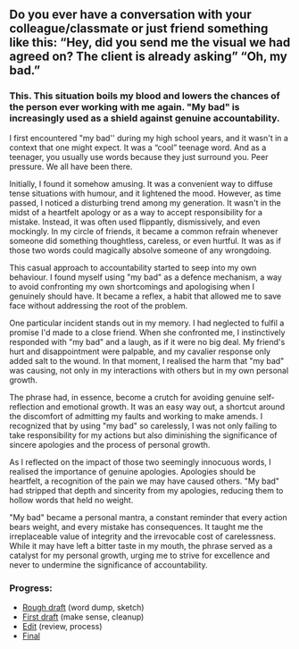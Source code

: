 ## Do you ever have a conversation with your colleague/classmate or just friend something like this: “Hey, did you send me the visual we had agreed on? The client is already asking” “Oh, my bad.” 

### This. This situation boils my blood and lowers the chances of the person ever working with me again. "My bad" is increasingly used as a shield against genuine accountability. 

I first encountered "my bad'' during my high school years, and it wasn't in a context that one might expect. It was a “cool” teenage word. And as a teenager, you usually use words because they just surround you. Peer pressure. We all have been there. 

Initially, I found it somehow amusing. It was a convenient way to diffuse tense situations with humour, and it lightened the mood. However, as time passed, I noticed a disturbing trend among my generation. 
It wasn't in the midst of a heartfelt apology or as a way to accept responsibility for a mistake. Instead, it was often used flippantly, dismissively, and even mockingly. In my circle of friends, it became a common refrain whenever someone did something thoughtless, careless, or even hurtful. It was as if those two words could magically absolve someone of any wrongdoing.

This casual approach to accountability started to seep into my own behaviour. I found myself using "my bad" as a defence mechanism, a way to avoid confronting my own shortcomings and apologising when I genuinely should have. It became a reflex, a habit that allowed me to save face without addressing the root of the problem.

One particular incident stands out in my memory. I had neglected to fulfil a promise I'd made to a close friend. When she confronted me, I instinctively responded with "my bad" and a laugh, as if it were no big deal. My friend's hurt and disappointment were palpable, and my cavalier response only added salt to the wound. In that moment, I realised the harm that "my bad" was causing, not only in my interactions with others but in my own personal growth. 

The phrase had, in essence, become a crutch for avoiding genuine self-reflection and emotional growth. It was an easy way out, a shortcut around the discomfort of admitting my faults and working to make amends. I recognized that by using "my bad" so carelessly, I was not only failing to take responsibility for my actions but also diminishing the significance of sincere apologies and the process of personal growth.

As I reflected on the impact of those two seemingly innocuous words, I realised the importance of genuine apologies. Apologies should be heartfelt, a recognition of the pain we may have caused others. "My bad" had stripped that depth and sincerity from my apologies, reducing them to hollow words that held no weight.

"My bad" became a personal mantra, a constant reminder that every action bears weight, and every mistake has consequences. It taught me the irreplaceable value of integrity and the irrevocable cost of carelessness. While it may have left a bitter taste in my mouth, the phrase served as a catalyst for my personal growth, urging me to strive for excellence and never to undermine the significance of accountability.



### Progress:
- [Rough draft](https://nadatuzh.github.io/english-for-designers/01-one-word/rough-draft.html) (word dump, sketch)
- [First draft](https://nadatuzh.github.io/english-for-designers/01-one-word/first-draft.html) (make sense, cleanup)
- [Edit](https://nadatuzh.github.io/english-for-designers/01-one-word/index.html) (review, process)
- [Final](https://nadatuzh.github.io/english-for-designers/01-one-word/my-bad-final.html)

